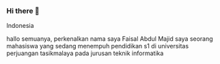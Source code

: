 ### Hi there 👋

Indonesia

hallo semuanya,
perkenalkan nama saya Faisal Abdul Majid
saya seorang mahasiswa yang sedang menempuh pendidikan s1 di universitas perjuangan tasikmalaya
pada jurusan teknik informatika

<!--
**Faisalabdulmajid/Faisalabdulmajid** is a ✨ _special_ ✨ repository because its `README.md` (this file) appears on your GitHub profile.

Here are some ideas to get you started:

- 🔭 I’m currently working on ...
- 🌱 I’m currently learning ...
- 👯 I’m looking to collaborate on ...
- 🤔 I’m looking for help with ...
- 💬 Ask me about ...
- 📫 How to reach me: ...
- 😄 Pronouns: ...
- ⚡ Fun fact: ...
-->
